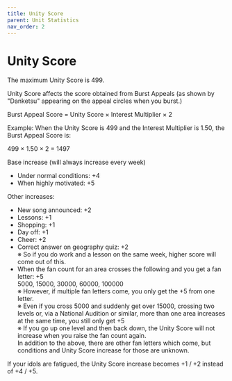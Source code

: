```yaml
---
title: Unity Score
parent: Unit Statistics
nav_order: 2
---
```


# Unity Score

The maximum Unity Score is 499.

Unity Score affects the score obtained from Burst Appeals (as shown by "Danketsu" appearing on the appeal circles when you burst.) 

Burst Appeal Score = Unity Score × Interest Multiplier × 2

Example: When the Unity Score is 499 and the Interest Multiplier is 1.50, the Burst Appeal Score is:

499 × 1.50 × 2 = 1497

Base increase (will always increase every week)

- Under normal conditions: +4
- When highly motivated: +5

Other increases:

- New song announced: +2
- Lessons: +1
- Shopping: +1
- Day off: +1
- Cheer: +2
- Correct answer on geography quiz: +2<br>
  ※ So if you do work and a lesson on the same week, higher score will come out of this.
- When the fan count for an area crosses the following and you get a fan letter: +5<br>
  5000, 15000, 30000, 60000, 100000<br>
  ※ However, if multiple fan letters come, you only get the +5 from one letter.<br>
  ※ Even if you cross 5000 and suddenly get over 15000, crossing two levels or, via a National Audition or similar, more than one area increases at the same time, you still only get +5<br>
  ※ If you go up one level and then back down, the Unity Score will not increase when you raise the fan count again.<br>
  In addition to the above, there are other fan letters which come, but conditions and Unity Score increase for those are unknown.

If your idols are fatigued, the Unity Score increase becomes +1 / +2 instead of +4 / +5.
